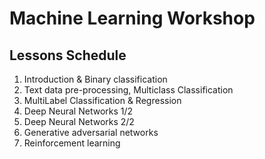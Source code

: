 # Machine Learning Workshop



## Lessons Schedule

1. Introduction & Binary classification
2. Text data pre-processing, Multiclass Classification
3. MultiLabel Classification & Regression
4. Deep Neural Networks 1/2
5. Deep Neural Networks 2/2
6. Generative adversarial networks
7. Reinforcement learning


